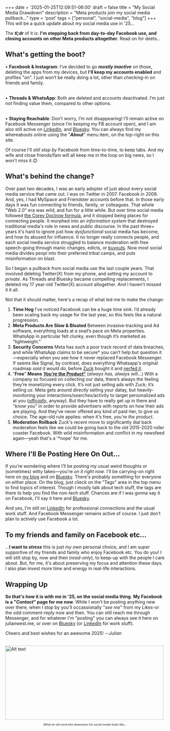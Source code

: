 +++
date = '2025-01-25T12:09:51-06:00'
draft = false
title = "My Social Media Drawdown"
description = "Meta products join my social media pullback..."
type = 'post'
tags = ["personal", "social-media", "blog"]
+++
This will be a quick update about my social media use in '25... <br /> 

The ***tl;dr*** of it is: **I'm stepping back from day-to-day Facebook use, and closing accounts on other Meta products altogether**.  Read on for deets...<br />

## What's getting the boot?

• **Facebook & Instagram**: I’ve decided to go ***mostly inactive*** on those, deleting the apps from my devices, but **I'll keep my accounts enabled** and profiles "*on*".  I just won’t be really doing a lot, other than checking-in on friends and family. <br /> <br />

• **Threads & WhatsApp**: Both are deleted and accounts deactivated. I’m just not finding value them, compared to other options. <br /> <br />

•	**Staying Reachable**: Don’t worry, I’m not disappearing! I’ll remain active on Facebook Messenger (since I’m keeping my FB account open), and I am also still active on [LinkedIn](https://www.linkedin.com/in/julianwest/), and [Bluesky](https://bsky.app/profile/julianwest.me). You can always find my whereabouts online using the "***About***" menu item, on the top-right on this site.  <br />

Of course I'll *still stop by* Facebook from time-to-time, to keep tabs.  And my wife and close friends/fam will all keep me in the loop on big news, so I won't miss it.😊

## What's behind the change?

Over past two decades, I was an early adopter of just about every social media service that came out.  I was on Twitter in 2007. Facebook in 2008. And, yes, I had MySpace and Friendster accounts before that.  In those early days it was fun connecting to friends, family, or colleagues.  That whole "Web 2.0" era was wild, and fun for a little while. But over time social media followed [the Corey Doctrow formula](https://julianwest.me/Blog/enshittification-of-the-internet/), and it stopped being places for connecting people.  It morphed into an *information system* that destroyed traditional media's role in news and public discourse. In the past three+ years it's hard to ignore just how *dysfunctional* social media has become, and how its abused for influence.  It no longer really connects people, and each social media service struggled to balance moderation with free speech-going through manic changes, edicts, or [buyouts](https://en.wikipedia.org/wiki/Acquisition_of_Twitter_by_Elon_Musk). Now most social media divides peopl into their preferred tribal camps, and puts misinformation on blast. <br />

So I began a pullback from social media use the last couple years.  That involved deleting Twitter(X) from my phone, and setting my account to *private*. As Threads and Bluesky became compelling replacements, I deleted my 17 year-old Twitter(X) account altogether. And I haven't missed it it all.  <br />

Not that it should matter, here's a recap of what led me to make the change:

1.	**Time Hog**
I’ve noticed Facebook can be a huge time sink. I’d already been scaling back my usage for the last year, so this feels like a natural progression. <br /> 
2.	**Meta Products Are Slow & Bloated**
Between invasive-tracking and Ad software, everything loads at a snail’s pace on Meta properties. WhatsApp in particular felt clunky, even though it’s marketed as “lightweight.” <br /> 
3.	**Security Concerns**
Meta has such a poor track record of data breaches, and while WhatsApp claims to be *s*ecure* you can’t help but question it—especially when you see how it never replaced Facebook Messenger.  If seems like Signal, by contrast, does everything Whatsapp's original roadmap *said it would do*, before [Zuck](https://en.wikipedia.org/wiki/Mark_Zuckerberg) bought it and [nerfed it](https://en.wikipedia.org/wiki/Game_balance#Buffs_and_nerfs).
4.	“**Free**” **Means** [***You’re* the Product***](https://www.forbes.com/sites/marketshare/2012/03/05/if-youre-not-paying-for-it-you-become-the-product/) (*always has, always will*...)
With a company so focused on collecting our data, there’s always the feeling they’re monetizing every click. It’s not just selling ads with Zuck; it’s selling *us*.  Meta gets around *directly* selling your datay, but heavily-monitoring your interactions/searches/activity to target personalized ads at you ([*officially*](https://www.facebook.com/help/152637448140583/), anyway).  But they have to really get up in there and "*know you*" in order to provide advertisers with reports on how their ads are playing.  And they've never offered any kind of paid-tier, to give us choice.  The age-old rule applies: when it's free, *you're the product*. <br /> 
5.	**Moderation Rollback**
Zuck's recent move to significantly dial back moderation feels like we could be going back to the old 2015-2020 roller coaster Facebook.  With wild misinformation and conflict in my newsfeed again—yeah that's a '*nope' for me. <br /> 

## Where I'll Be Posting Here On Out... 

If you’re wondering where I’ll be posting my usual weird thoughts or (sometimes) witty takes—you're *on it right now*.  I'll be carrying-on right here on [my blog](https://julianwest.me/Blog/) and on [Bluesky](https://bsky.app/profile/julianwest.me). There's probably something for everyone on either place. On the blog, just clieck on the "Tags" area in the top menu to find topics of interest.  Though I mostly talk about tech stuff, the tags are there to help you find the non-tech stuff. Chances are if I was gonna say it on Facebook, I'll say it here and [Bluesky](https://bsky.app/profile/julianwest.me).

And yes, I’m still on [LinkedIn](https://www.linkedin.com/in/julianwest/) for professional connections and the usual work stuff. And Facebook Messenger remains active of course.  I just don’t plan to actively use Facebook a lot.

## To my friends and family on Facebook etc...

...**I want to *stress*** this is just *my own* personal choice, and I am super supportive of my friends and family who enjoy Facebook etc. You do you! I will still stop by, now and then (*read-only*), to keep-up with the people I care about. But, for me, it's about preserving my focus and attention these days.  I also plan invest more time and energy in real-life interactions.  

## Wrapping Up

**So that's how it is with me in '25, on the social media thing**.  **My Facebook is a "*Contact*" page for me now**.  While I won't be posting anything new over there, when I stop by you'll occassionally "*see me*" from my *Likes*-or the odd comment-reply now and then.  You can still reach me through Messenger, and for whatever I'm "posting" you can always see it here on julianwest.me, or over on [Bluesky](https://bsky.app/profile/julianwest.me) (or [LinkedIn](https://www.linkedin.com/in/julianwest/) for work stuff). <br /> 

Cheers and best wishes for an awesome 2025! --*Julian* <br /> <br />

<img src="https://julianwest.me/Blog/posts/images/jdub-jan-25.jpeg" alt="Alt text" width="500" height="235">
<div style="font-size: 9px;">
<p style="text-align: center;"><i>What an old nerd who downsizes his social media looks like...</i></p>
</div>